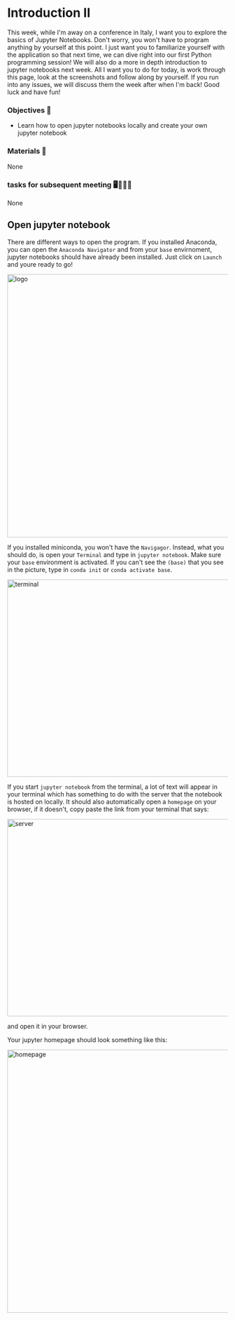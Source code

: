 # Introduction II

This week, while I'm away on a conference in Italy, I want you to explore the basics of Jupyter Notebooks. Don't worry, you won't have to program anything by yourself at this point. I just want you to familiarize yourself with the application so that next time, we can dive right into our first Python programming session! We will also do a more in depth introduction to jupyter notebooks next week.
All I want you to do for today, is work through this page, look at the screenshots and follow along by yourself. If you run into any issues, we will discuss them the week after when I'm back! Good luck and have fun!

### Objectives 📍

- Learn how to open jupyter notebooks locally and create your own jupyter notebook

### Materials 📓

None
### tasks for subsequent meeting 🖥️✍🏽📖

None

## Open jupyter notebook

There are different ways to open the program. If you installed Anaconda, you can open the `Anaconda Navigator` and from your `base` envirnoment, jupyter notebooks should have already been installed. Just click on `Launch` and youre ready to go!

<img align="center" src="https://raw.githubusercontent.com/aylinsgl/Python_For_Psychologists_23-24/master/lecture/static/anaconda_navigator.png" alt="logo" title="Twitter" width="900" height="600" />

If you installed miniconda, you won't have the `Navigagor`. Instead, what you should do, is open your `Terminal` and type in `jupyter notebook`. Make sure your `base` environment is activated. If you can't see the `(base)` that you see in the picture, type in `conda init` or `conda activate base`.

<img align="center" src="https://raw.githubusercontent.com/aylinsgl/Python_For_Psychologists_23-24/master/lecture/static/terminal_jn.png" alt="terminal" title=" " width="600" height="450" />

If you start `jupyter notebook` from the terminal, a lot of text will appear in your terminal which has something to do with the server that the notebook is hosted on locally. It should also automatically open a `homepage` on your browser, if it doesn't, copy paste the link from your terminal that says:

<img align="center" src="https://raw.githubusercontent.com/aylinsgl/Python_For_Psychologists_23-24/master/lecture/static/jupyter_server.png" alt="server" title=" " width="600" height="450" />

and open it in your browser.

Your jupyter homepage should look something like this:

<img align="center" src="https://raw.githubusercontent.com/aylinsgl/Python_For_Psychologists_23-24/master/lecture/static/jupyter_homepage.png" alt="homepage" title=" " width="900" height="600" />